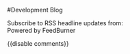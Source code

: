#Development Blog

<style type="text/css">

  .feedburnerFeedBlock > ul {
    list-style-type: none;
    padding: 40px;
  }

  .feedburnerFeedBlock .blogger-post-footer {
    padding-bottom: 140px;
  }

  .feedburnerFeedBlock .headline {
    line-height: 30px;
    font-size: 30px;
  }
  
</style>


<script src="http://feeds.feedburner.com/blogspot/THwRQ?format=sigpro" type="text/javascript" ></script><noscript><p>Subscribe to RSS headline updates from: <a href="http://feeds.feedburner.com/blogspot/THwRQ"></a><br/>Powered by FeedBurner</p> </noscript>


{{disable comments}}
